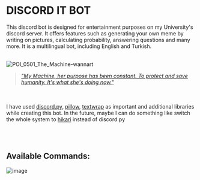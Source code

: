 # DISCORD IT BOT

This discord bot is designed for entertainment purposes on my University's discord server. 
It offers features such as generating your own meme by writing on pictures, calculating probability, answering questions and many more. It is a multilingual bot, including English and Turkish.
<br/><br/>

![POI_0501_The_Machine-wannart](https://user-images.githubusercontent.com/74237094/182043165-79d23eb4-c3a2-472e-ae75-53745b304590.png)

  > _["My Machine, her purpose has been constant. To protect and save humanity. It's what she's doing now."](https://personofinterest.fandom.com/wiki/The_Machine)_

<br/><br/>
I have used [discord.py](https://discordpy.readthedocs.io/en/stable/), [pillow](https://pillow.readthedocs.io/en/stable/), [textwrap](https://docs.python.org/3/library/textwrap.html) as important and additional libraries while creating this bot. In the future, maybe I can do something like switch the whole system to [hikari](https://www.hikari-py.dev/) instead of discord.py

<br/><br/>


## Available Commands:
![image](https://user-images.githubusercontent.com/74237094/194173275-900b789e-47ed-4138-9a7a-d2d0521c39a1.png)

